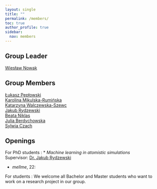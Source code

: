 ```yaml
---
layout: single
title: ""
permalink: /members/
toc: true
author_profile: true
sidebar:
  nav: members
---
```

Group Leader
--------

[Wiesław Nowak](wn)  

Group Members
--------

[Łukasz Pepłowski](lp)  
[Karolina Mikulska-Rumińska](kmr)  
[Katarzyna Walczewska-Szewc](kws)  
[Jakub Rydzewski](jr)  
[Beata Niklas](bn)  
[Julia Berdychowska](jb)  
[Sylwia Czach](sc)  


Openings
--------

For PhD students
:  * *Machine learning in atomistic simulations*  
    Supervisor: [Dr. Jakub Rydzewski](/members/jr/)


   * *mellme*, 22:

For students
:     We welcome all Bachelor and Master students who want to work on a research project in our group.
